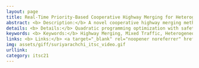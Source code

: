 ```yaml
---
layout: page
title: Real-Time Priority-Based Cooperative Highway Merging for Heterogeneous Autonomous Traffic
abstract: <b> Description:</b> A novel cooperative highway merging method taking into account heterogeneous, in terms of physical properties and priority, autonomous vehicles.
details: <b> Details:</b> Quadratic programming optimization with safety guarantees operating in real-time. 
keywords: <b> Keywords:</b> Highway Merging, Mixed Traffic, Heterogeneous Autonomous Traffic Control.
links: <b> Links:</b> <a target="_blank" rel="noopener noreferrer" href="https://ieeexplore.ieee.org/document/9564994">(ITSC21 - Best Student Paper Award)</a> 
img: assets/giff/suriyarachchi_itsc_video.gif
urllink: 
category: itsc21
---
```

